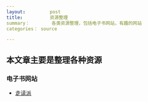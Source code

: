```yaml
---
layout:     	post
title:			资源整理 	
summary：		各类资源整理，包括电子书网站，有趣的网站
categories：	source

---
```




## 本文章主要是整理各种资源

### 电子书网站

* [走读派][1]


[1]:http://www.zoudupai.com/